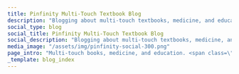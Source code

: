 ```yaml
---
title: Pinfinity Multi-Touch Textbook Blog
description: "Blogging about multi-touch textbooks, medicine, and education."
social_type: blog
social_title: Pinfinity Multi-Touch Textbook Blog
social_description: "Blogging about multi-touch textbooks, medicine, and education."
media_image: "/assets/img/pinfinity-social-300.png" 
page_intro: "Multi-touch books, medicine, and education. <span class=\"sub\">It's what we do.</span>"
_template: blog_index
---
```

